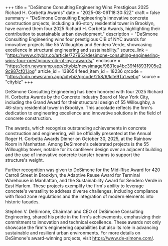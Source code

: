 +++
title = "DeSimone Consulting Engineering Wins Prestigious 2025 Richard H. Corbetta Awards"
date = "2025-08-06T18:30:52Z"
draft = false
summary = "DeSimone Consulting Engineering's innovative concrete construction projects, including a 46-story residential tower in Brooklyn, have earned them four 2025 Richard H. Corbetta Awards, highlighting their contribution to sustainable urban development."
description = "DeSimone Consulting Engineering wins four prestigious CIB of NYC awards for innovative projects like 55 Willoughby and Sendero Verde, showcasing excellence in structural engineering and sustainability."
source_link = "https://www.citybiz.co/article/727953/desimone-consulting-engineering-wins-four-prestigious-cib-of-nyc-awards/"
enclosure = "https://cdn.newsramp.app/citybiz/newsimage/9831ca4bc39f4f8931905e29c987cf01.jpg"
article_id = 138654
feed_item_id = 18236
qrcode = "https://cdn.newsramp.app/citybiz/qrcode/258/6/kite9Ta1.webp"
source = "citybiz"
+++

<p>DeSimone Consulting Engineering has been honored with four 2025 Richard H. Corbetta Awards by the Concrete Industry Board of New York City, including the Grand Award for their structural design of 55 Willoughby, a 46-story residential tower in Brooklyn. This accolade reflects the firm's dedication to engineering excellence and innovative solutions in the field of concrete construction.</p><p>The awards, which recognize outstanding achievements in concrete construction and engineering, will be officially presented at the Annual Roger H. Corbetta Awards Dinner on October 30, 2025, at the Rainbow Room in Manhattan. Among DeSimone's celebrated projects is the 55 Willoughby tower, notable for its cantilever design over an adjacent building and the use of innovative concrete transfer beams to support the structure's weight.</p><p>Further recognition was given to DeSimone for the Mid-Rise Award for 420 Carroll Street in Brooklyn, the Adaptive Reuse Award for Terminal Warehouse in Manhattan, and the Sustainability Award for Sendero Verde in East Harlem. These projects exemplify the firm's ability to leverage concrete's versatility to address diverse challenges, including compliance with flood zone regulations and the integration of modern elements into historic facades.</p><p>Stephen V. DeSimone, Chairman and CEO of DeSimone Consulting Engineering, shared his pride in the firm's achievements, emphasizing their commitment to innovation and technical excellence. These awards not only showcase the firm's engineering capabilities but also its role in advancing sustainable and resilient urban environments. For more details on DeSimone's award-winning projects, visit <a href='https://www.de-simone.com/' rel='nofollow' target='_blank'>https://www.de-simone.com/</a>.</p>